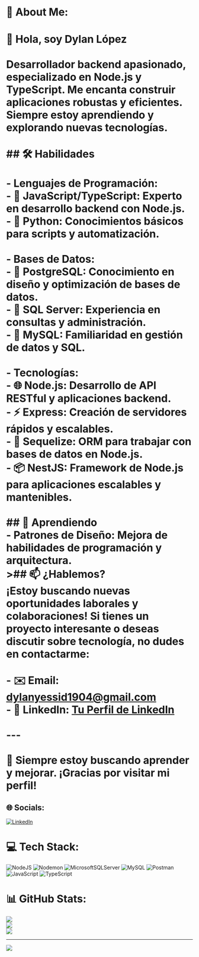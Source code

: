 # 💫 About Me:

# 👋 Hola, soy Dylan López<br><br>Desarrollador backend apasionado, especializado en **Node.js** y **TypeScript**. Me encanta construir aplicaciones robustas y eficientes. Siempre estoy aprendiendo y explorando nuevas tecnologías.<br><br>## 🛠️ Habilidades<br><br>- **Lenguajes de Programación**:<br> - 🔹 **JavaScript/TypeScript**: Experto en desarrollo backend con Node.js.<br> - 🔹 **Python**: Conocimientos básicos para scripts y automatización.<br><br>- **Bases de Datos**:<br> - 🔸 **PostgreSQL**: Conocimiento en diseño y optimización de bases de datos.<br> - 🔸 **SQL Server**: Experiencia en consultas y administración.<br> - 🔸 **MySQL**: Familiaridad en gestión de datos y SQL.<br><br>- **Tecnologías**:<br> - 🌐 **Node.js**: Desarrollo de API RESTful y aplicaciones backend.<br> - ⚡ **Express**: Creación de servidores rápidos y escalables.<br> - 🔄 **Sequelize**: ORM para trabajar con bases de datos en Node.js.<br> - 📦 **NestJS**: Framework de Node.js para aplicaciones escalables y mantenibles.<br><br>## 🌱 Aprendiendo<br>- **Patrones de Diseño**: Mejora de habilidades de programación y arquitectura.<br>>## 📫 ¿Hablemos?<br>¡Estoy buscando nuevas oportunidades laborales y colaboraciones! Si tienes un proyecto interesante o deseas discutir sobre tecnología, no dudes en contactarme:<br><br>- ✉️ Email: [dylanyessid1904@gmail.com](mailto:dylanyessid1904@gmail.com)<br>- 💼 LinkedIn: [Tu Perfil de LinkedIn](https://www.linkedin.com/in/dylan-yessid-l%C3%B3pez-jaramillo-9b41a5220/)<br><br>---<br><br>🌟 Siempre estoy buscando aprender y mejorar. ¡Gracias por visitar mi perfil!

## 🌐 Socials:

[![LinkedIn](https://img.shields.io/badge/LinkedIn-%230077B5.svg?logo=linkedin&logoColor=white)](https://linkedin.com/in/dylan-yessid-lópez-jaramillo-9b41a5220)

# 💻 Tech Stack:

![NodeJS](https://img.shields.io/badge/node.js-6DA55F?style=for-the-badge&logo=node.js&logoColor=white) ![Nodemon](https://img.shields.io/badge/NODEMON-%23323330.svg?style=for-the-badge&logo=nodemon&logoColor=%BBDEAD) ![MicrosoftSQLServer](https://img.shields.io/badge/Microsoft%20SQL%20Server-CC2927?style=for-the-badge&logo=microsoft%20sql%20server&logoColor=white) ![MySQL](https://img.shields.io/badge/mysql-4479A1.svg?style=for-the-badge&logo=mysql&logoColor=white) ![Postman](https://img.shields.io/badge/Postman-FF6C37?style=for-the-badge&logo=postman&logoColor=white) ![JavaScript](https://img.shields.io/badge/javascript-%23323330.svg?style=for-the-badge&logo=javascript&logoColor=%23F7DF1E) ![TypeScript](https://img.shields.io/badge/typescript-%23007ACC.svg?style=for-the-badge&logo=typescript&logoColor=white)

# 📊 GitHub Stats:

![](https://github-readme-stats.vercel.app/api?username=Dylanyessid&theme=dark&hide_border=false&include_all_commits=true&count_private=false)<br/>
![](https://github-readme-streak-stats.herokuapp.com/?user=Dylanyessid&theme=dark&hide_border=false)<br/>
![](https://github-readme-stats.vercel.app/api/top-langs/?username=Dylanyessid&theme=dark&hide_border=false&include_all_commits=true&count_private=false&layout=compact)

---

[![](https://visitcount.itsvg.in/api?id=Dylanyessid&icon=0&color=0)](https://visitcount.itsvg.in)

<!-- Proudly created with GPRM ( https://gprm.itsvg.in ) -->
